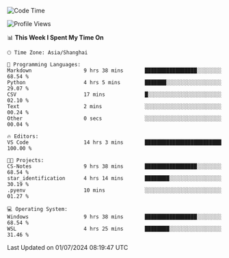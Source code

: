 <!--START_SECTION:waka-->
![Code Time](http://img.shields.io/badge/Code%20Time-1%2C816%20hrs%2050%20mins-blue)

![Profile Views](http://img.shields.io/badge/Profile%20Views-8-blue)

📊 **This Week I Spent My Time On** 

```text
🕑︎ Time Zone: Asia/Shanghai

💬 Programming Languages: 
Markdown                 9 hrs 38 mins       █████████████████░░░░░░░░   68.54 % 
Python                   4 hrs 5 mins        ███████░░░░░░░░░░░░░░░░░░   29.07 % 
CSV                      17 mins             █░░░░░░░░░░░░░░░░░░░░░░░░   02.10 % 
Text                     2 mins              ░░░░░░░░░░░░░░░░░░░░░░░░░   00.24 % 
Other                    0 secs              ░░░░░░░░░░░░░░░░░░░░░░░░░   00.04 % 

🔥 Editors: 
VS Code                  14 hrs 3 mins       █████████████████████████   100.00 % 

🐱‍💻 Projects: 
CS-Notes                 9 hrs 38 mins       █████████████████░░░░░░░░   68.54 % 
star_identification      4 hrs 14 mins       ████████░░░░░░░░░░░░░░░░░   30.19 % 
.pyenv                   10 mins             ░░░░░░░░░░░░░░░░░░░░░░░░░   01.27 % 

💻 Operating System: 
Windows                  9 hrs 38 mins       █████████████████░░░░░░░░   68.54 % 
WSL                      4 hrs 25 mins       ████████░░░░░░░░░░░░░░░░░   31.46 % 
```


 Last Updated on 01/07/2024 08:19:47 UTC
<!--END_SECTION:waka-->